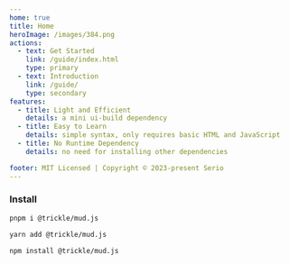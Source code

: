 ```yaml
---
home: true
title: Home
heroImage: /images/384.png
actions:
  - text: Get Started
    link: /guide/index.html
    type: primary
  - text: Introduction
    link: /guide/
    type: secondary
features:
  - title: Light and Efficient
    details: a mini ui-build dependency
  - title: Easy to Learn
    details: simple syntax, only requires basic HTML and JavaScript
  - title: No Runtime Dependency
    details: no need for installing other dependencies

footer: MIT Licensed | Copyright © 2023-present Serio 
---
```


### Install

<CodeGroup>
<CodeGroupItem title="PNPM" active>

```bash
pnpm i @trickle/mud.js
```

</CodeGroupItem>

<CodeGroupItem title="YARN">

```bash
yarn add @trickle/mud.js
```

</CodeGroupItem>

<CodeGroupItem title="NPM">
  
```bash
npm install @trickle/mud.js
```

</CodeGroupItem>
</CodeGroup>
